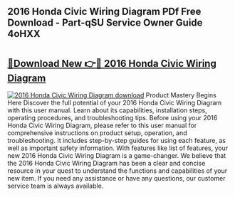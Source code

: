 ## 2016 Honda Civic Wiring Diagram PDf Free Download - Part-qSU Service Owner Guide 4oHXX

# <h2><a href="http://dfi8fx.blite.top/?on=2016+Honda+Civic+Wiring+Diagram">🔗Download New 👉🔴 2016 Honda Civic Wiring Diagram</a></h2>

[![2016 Honda Civic Wiring Diagram download](https://i.imgur.com/lujVjoI.png)](http://dfi8fx.blite.top/?on=2016+Honda+Civic+Wiring+Diagram)
Product Mastery Begins Here Discover the full potential of your 2016 Honda Civic Wiring Diagram with this user manual. Learn about its capabilities, installation steps, operating procedures, and troubleshooting tips. Before using your 2016 Honda Civic Wiring Diagram, please refer to this user manual for comprehensive instructions on product setup, operation, and troubleshooting. It includes step-by-step guides for using each feature, as well as important safety information. With features like list of features, your new 2016 Honda Civic Wiring Diagram is a game-changer. We believe that the 2016 Honda Civic Wiring Diagram has been a clear and concise resource in your quest to understand the functions and capabilities of your new item. If you need any assistance or have any questions, our customer service team is always available.
